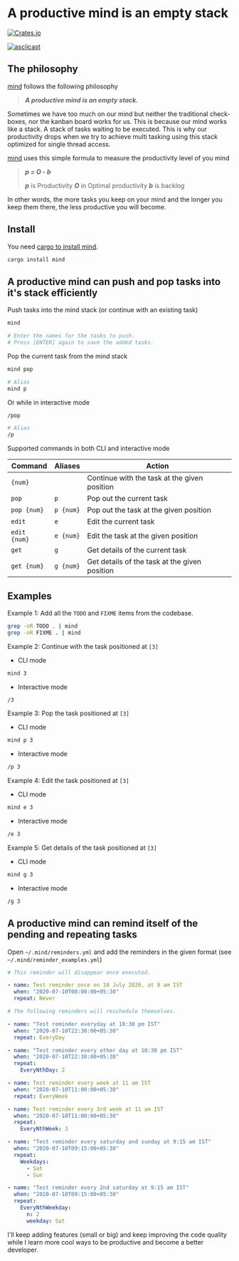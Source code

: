 A productive mind is an empty stack
===================================

[![Crates.io](https://img.shields.io/crates/v/mind.svg)](https://crates.io/crates/mind)

[![asciicast](https://asciinema.org/a/345440.svg)](https://asciinema.org/a/345440)

The philosophy
--------------

[mind](https://github.com/sayanarijit/mind) follows the following philosophy

> ***A productive mind is an empty stack.***

Sometimes we have too much on our mind but neither the traditional check-boxes, nor
the kanban board works for us. This is because our mind works like a stack. A stack
of tasks waiting to be executed. This is why our productivity drops when we try to
achieve multi tasking using this stack optimized for single thread access.

[mind](https://github.com/sayanarijit/mind) uses this simple formula to measure
the productivity level of you mind

> ***p = O - b***
>
> ***p*** is Productivity
> ***O*** in Optimal productivity
> ***b*** is backlog

In other words, the more tasks you keep on your mind and the longer you keep them
there, the less productive you will become.

Install
-------

You need [cargo to install mind](https://www.rust-lang.org/tools/install).

```bash
cargo install mind
```

A productive mind can push and pop tasks into it's stack efficiently
--------------------------------------------------------------------

Push tasks into the mind stack (or continue with an existing task)

```bash
mind

# Enter the names for the tasks to push.
# Press [ENTER] again to save the added tasks.
```

Pop the current task from the mind stack

```bash
mind pop

# Alias
mind p
```

Or while in interactive mode

```bash
/pop

# Alias
/p
```

Supported commands in both CLI and interactive mode

| Command         | Aliases     | Action
|-----------------|-------------|------------------------------------------
| `{num}`         |             | Continue with the task at the given position
| `pop`           | `p`         | Pop out the current task
| `pop {num}`     | `p {num}`   | Pop out the task at the given position
| `edit`          | `e`         | Edit the current task
| `edit {num}`    | `e {num}`   | Edit the task at the given position
| `get`           | `g`         | Get details of the current task
| `get {num}`     | `g {num}`   | Get details of the task at the given position

Examples
--------

Example 1: Add all the `TODO` and `FIXME` items from the codebase.

```bash
grep -nR TODO . | mind
grep -nR FIXME . | mind
```

Example 2: Continue with the task positioned at `[3]`

* CLI mode

```bash
mind 3
```

* Interactive mode

```bash
/3
```

Example 3: Pop the task positioned at `[3]`

* CLI mode

```bash
mind p 3
```

* Interactive mode

```bash
/p 3
```

Example 4: Edit the task positioned at `[3]`

* CLI mode

```bash
mind e 3
```

* Interactive mode

```bash
/e 3
```

Example 5: Get details of the task positioned at `[3]`

* CLI mode

```bash
mind g 3
```

* Interactive mode

```bash
/g 3
```

A productive mind can remind itself of the pending and repeating tasks
----------------------------------------------------------------------

Open `~/.mind/reminders.yml` and add the reminders in the given format (see `~/.mind/reminder_examples.yml`)

```yaml
# This reminder will disappear once executed.

- name: Test reminder once on 10 July 2020, at 8 am IST
  when: "2020-07-10T08:00:00+05:30"
  repeat: Never

# The following reminders will reschedule themselves.

- name: "Test reminder everyday at 10:30 pm IST"
  when: "2020-07-10T22:30:00+05:30"
  repeat: EveryDay

- name: "Test reminder every other day at 10:30 pm IST"
  when: "2020-07-10T22:30:00+05:30"
  repeat:
    EveryNthDay: 2

- name: Test reminder every week at 11 am IST
  when: "2020-07-10T11:00:00+05:30"
  repeat: EveryWeek

- name: Test reminder every 3rd week at 11 am IST
  when: "2020-07-10T11:00:00+05:30"
  repeat:
    EveryNthWeek: 3

- name: "Test reminder every saturday and sunday at 9:15 am IST"
  when: "2020-07-10T09:15:00+05:30"
  repeat:
    Weekdays:
      - Sat
      - Sun

- name: "Test reminder every 2nd saturday at 9:15 am IST"
  when: "2020-07-10T09:15:00+05:30"
  repeat:
    EveryNthWeekday:
      n: 2
      weekday: Sat
```

I'll keep adding features (small or big) and keep improving the code quality
while I learn more cool ways to be productive and become a better developer.
